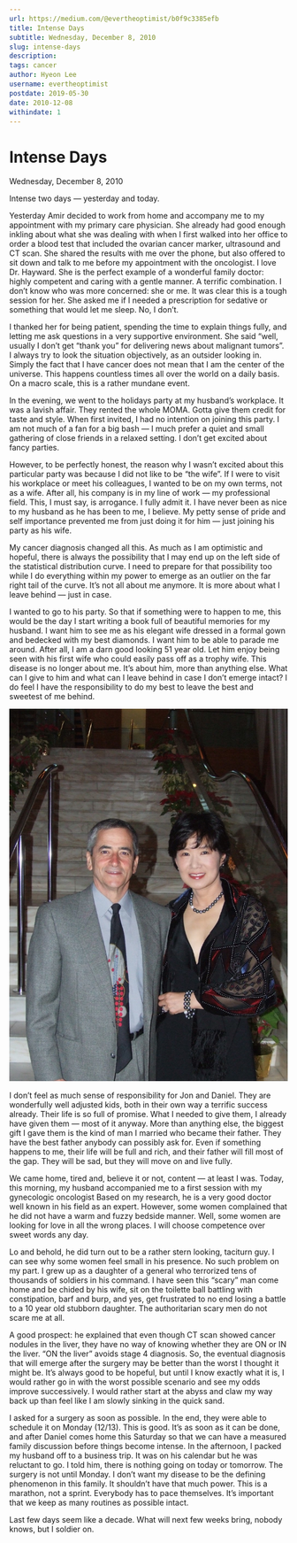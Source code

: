 ```yaml
---
url: https://medium.com/@evertheoptimist/b0f9c3385efb
title: Intense Days
subtitle: Wednesday, December 8, 2010
slug: intense-days
description: 
tags: cancer
author: Hyeon Lee
username: evertheoptimist
postdate: 2019-05-30
date: 2010-12-08
withindate: 1
---
```


# Intense Days

Wednesday, December 8, 2010

Intense two days — yesterday and today.

Yesterday Amir decided to work from home and accompany me to my appointment with my primary care physician. She already had good enough inkling about what she was dealing with when I first walked into her office to order a blood test that included the ovarian cancer marker, ultrasound and CT scan. She shared the results with me over the phone, but also offered to sit down and talk to me before my appointment with the oncologist. I love Dr. Hayward. She is the perfect example of a wonderful family doctor: highly competent and caring with a gentle manner. A terrific combination. I don’t know who was more concerned: she or me. It was clear this is a tough session for her. She asked me if I needed a prescription for sedative or something that would let me sleep. No, I don’t.

I thanked her for being patient, spending the time to explain things fully, and letting me ask questions in a very supportive environment. She said “well, usually I don’t get “thank you” for delivering news about malignant tumors”. I always try to look the situation objectively, as an outsider looking in. Simply the fact that I have cancer does not mean that I am the center of the universe. This happens countless times all over the world on a daily basis. On a macro scale, this is a rather mundane event.

In the evening, we went to the holidays party at my husband’s workplace. It was a lavish affair. They rented the whole MOMA. Gotta give them credit for taste and style. When first invited, I had no intention on joining this party. I am not much of a fan for a big bash — I much prefer a quiet and small gathering of close friends in a relaxed setting. I don’t get excited about fancy parties.

However, to be perfectly honest, the reason why I wasn’t excited about this particular party was because I did not like to be “the wife”. If I were to visit his workplace or meet his colleagues, I wanted to be on my own terms, not as a wife. After all, his company is in my line of work — my professional field. This, I must say, is arrogance. I fully admit it. I have never been as nice to my husband as he has been to me, I believe. My petty sense of pride and self importance prevented me from just doing it for him — just joining his party as his wife.

My cancer diagnosis changed all this. As much as I am optimistic and hopeful, there is always the possibility that I may end up on the left side of the statistical distribution curve. I need to prepare for that possibility too while I do everything within my power to emerge as an outlier on the far right tail of the curve. It’s not all about me anymore. It is more about what I leave behind — just in case.

I wanted to go to his party. So that if something were to happen to me, this would be the day I start writing a book full of beautiful memories for my husband. I want him to see me as his elegant wife dressed in a formal gown and bedecked with my best diamonds. I want him to be able to parade me around. After all, I am a darn good looking 51 year old. Let him enjoy being seen with his first wife who could easily pass off as a trophy wife. This disease is no longer about me. It’s about him, more than anything else. What can I give to him and what can I leave behind in case I don’t emerge intact? I do feel I have the responsibility to do my best to leave the best and sweetest of me behind.

![](./assets/1*gld2m0wwQ8Od9cZ78me6qw.png)

I don’t feel as much sense of responsibility for Jon and Daniel. They are wonderfully well adjusted kids, both in their own way a terrific success already. Their life is so full of promise. What I needed to give them, I already have given them — most of it anyway. More than anything else, the biggest gift I gave them is the kind of man I married who became their father. They have the best father anybody can possibly ask for. Even if something happens to me, their life will be full and rich, and their father will fill most of the gap. They will be sad, but they will move on and live fully.

We came home, tired and, believe it or not, content — at least I was.
Today, this morning, my husband accompanied me to a first session with my gynecologic oncologist Based on my research, he is a very good doctor well known in his field as an expert. However, some women complained that he did not have a warm and fuzzy bedside manner. Well, some women are looking for love in all the wrong places. I will choose competence over sweet words any day.

Lo and behold, he did turn out to be a rather stern looking, taciturn guy. I can see why some women feel small in his presence. No such problem on my part. I grew up as a daughter of a general who terrorized tens of thousands of soldiers in his command. I have seen this “scary” man come home and be chided by his wife, sit on the toilette ball battling with constipation, barf and burp, and yes, get frustrated to no end losing a battle to a 10 year old stubborn daughter. The authoritarian scary men do not scare me at all.

A good prospect: he explained that even though CT scan showed cancer nodules in the liver, they have no way of knowing whether they are ON or IN the liver. “ON the liver” avoids stage 4 diagnosis. So, the eventual diagnosis that will emerge after the surgery may be better than the worst I thought it might be. It’s always good to be hopeful, but until I know exactly what it is, I would rather go in with the worst possible scenario and see my odds improve successively. I would rather start at the abyss and claw my way back up than feel like I am slowly sinking in the quick sand.

I asked for a surgery as soon as possible. In the end, they were able to schedule it on Monday (12/13). This is good. It’s as soon as it can be done, and after Daniel comes home this Saturday so that we can have a measured family discussion before things become intense. In the afternoon, I packed my husband off to a business trip. It was on his calendar but he was reluctant to go. I told him, there is nothing going on today or tomorrow. The surgery is not until Monday. I don’t want my disease to be the defining phenomenon in this family. It shouldn’t have that much power. This is a marathon, not a sprint. Everybody has to pace themselves. It’s important that we keep as many routines as possible intact.

Last few days seem like a decade. What will next few weeks bring, nobody knows, but I soldier on.
